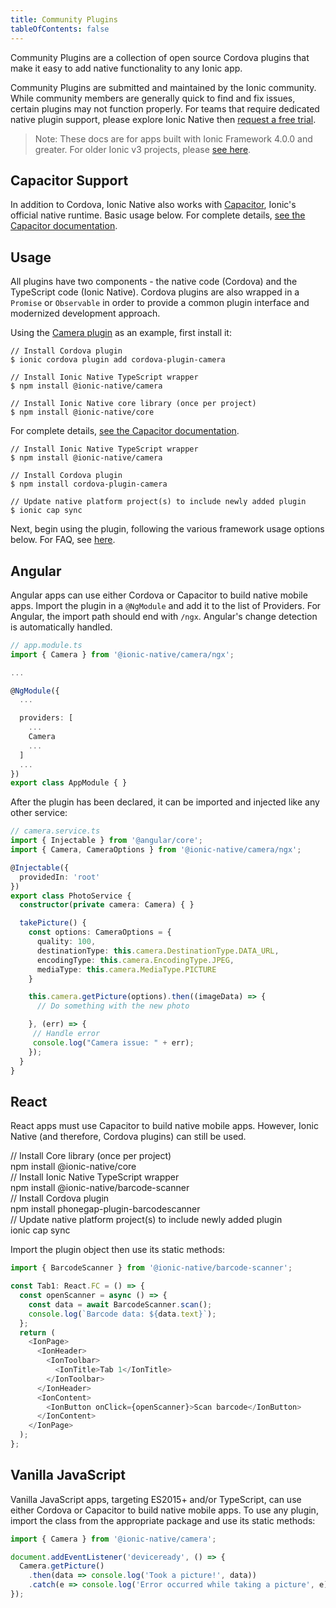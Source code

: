 ```yaml
---
title: Community Plugins
tableOfContents: false
---
```


Community Plugins are a collection of open source Cordova plugins that make it easy to add native functionality to any Ionic app.

Community Plugins are submitted and maintained by the Ionic community. While community members are generally quick to find and fix issues, certain plugins may not function properly. For teams that require dedicated native plugin support, please explore Ionic Native then [request a free trial](https://ionicframework.com/enterprise/contact).

> Note: These docs are for apps built with Ionic Framework 4.0.0 and greater. For older Ionic v3 projects, please [see here](/docs/v3/native).

## Capacitor Support

In addition to Cordova, Ionic Native also works with [Capacitor](https://capacitor.ionicframework.com), Ionic's official native runtime. Basic usage below. For complete details, [see the Capacitor documentation](https://capacitor.ionicframework.com/docs/cordova/using-cordova-plugins).

## Usage
All plugins have two components - the native code (Cordova) and the TypeScript code (Ionic Native).
Cordova plugins are also wrapped in a `Promise` or `Observable` in order to provide a common plugin interface and modernized development approach.

Using the [Camera plugin](/docs/native/camera) as an example, first install it:

<docs-tabs>
<docs-tab tab="Cordova">

```shell
// Install Cordova plugin
$ ionic cordova plugin add cordova-plugin-camera

// Install Ionic Native TypeScript wrapper
$ npm install @ionic-native/camera

// Install Ionic Native core library (once per project) 
$ npm install @ionic-native/core
```

</docs-tab>
<docs-tab tab="Capacitor">

For complete details, [see the Capacitor documentation](https://capacitor.ionicframework.com/docs/cordova/using-cordova-plugins).

```shell
// Install Ionic Native TypeScript wrapper
$ npm install @ionic-native/camera

// Install Cordova plugin
$ npm install cordova-plugin-camera

// Update native platform project(s) to include newly added plugin
$ ionic cap sync
```

</docs-tab>
</docs-tabs>

Next, begin using the plugin, following the various framework usage options below. For FAQ, see [here](/docs/native/faq).

## Angular
Angular apps can use either Cordova or Capacitor to build native mobile apps. Import the plugin in a `@NgModule` and add it to the list of Providers. For Angular, the import path should end with `/ngx`.  Angular's change detection is automatically handled.

```typescript
// app.module.ts
import { Camera } from '@ionic-native/camera/ngx';

...

@NgModule({
  ...

  providers: [
    ...
    Camera
    ...
  ]
  ...
})
export class AppModule { }
```

After the plugin has been declared, it can be imported and injected like any other service:

```typescript
// camera.service.ts
import { Injectable } from '@angular/core';
import { Camera, CameraOptions } from '@ionic-native/camera/ngx';

@Injectable({
  providedIn: 'root'
})
export class PhotoService {
  constructor(private camera: Camera) { }

  takePicture() {
    const options: CameraOptions = {
      quality: 100,
      destinationType: this.camera.DestinationType.DATA_URL,
      encodingType: this.camera.EncodingType.JPEG,
      mediaType: this.camera.MediaType.PICTURE
    }

    this.camera.getPicture(options).then((imageData) => {
      // Do something with the new photo

    }, (err) => {
     // Handle error
     console.log("Camera issue: " + err);
    });
  }
}
```

## React

React apps must use Capacitor to build native mobile apps. However, Ionic Native (and therefore, Cordova plugins) can still be used.

<command-line>
  <div>// Install Core library (once per project)</div>
  <command-prompt>npm install @ionic-native/core</command-prompt>
  <br />
  <div>// Install Ionic Native TypeScript wrapper</div>
  <command-prompt>npm install @ionic-native/barcode-scanner</command-prompt>
  <br/>
  <div>// Install Cordova plugin</div>
  <command-prompt>npm install phonegap-plugin-barcodescanner</command-prompt>
  <br/>
  <div>// Update native platform project(s) to include newly added plugin</div>
  <command-prompt>ionic cap sync</command-prompt>
</command-line>

Import the plugin object then use its static methods: 

```typescript
import { BarcodeScanner } from '@ionic-native/barcode-scanner';

const Tab1: React.FC = () => {
  const openScanner = async () => {
    const data = await BarcodeScanner.scan();
    console.log(`Barcode data: ${data.text}`);
  };
  return (
    <IonPage>
      <IonHeader>
        <IonToolbar>
          <IonTitle>Tab 1</IonTitle>
        </IonToolbar>
      </IonHeader>
      <IonContent>
        <IonButton onClick={openScanner}>Scan barcode</IonButton>
      </IonContent>
    </IonPage>
  );
};
```

## Vanilla JavaScript
Vanilla JavaScript apps, targeting ES2015+ and/or TypeScript, can use either Cordova or Capacitor to build native mobile apps. To use any plugin, import the class from the appropriate package and use its static methods:

```js
import { Camera } from '@ionic-native/camera';

document.addEventListener('deviceready', () => {
  Camera.getPicture()
    .then(data => console.log('Took a picture!', data))
    .catch(e => console.log('Error occurred while taking a picture', e));
});
```
